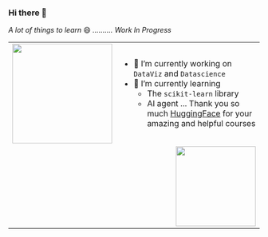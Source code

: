 ### Hi there 👋

_A lot of things to learn_ 😄 _.......... Work In Progress_

|                  |                 |
| :--------------- |:---------------:|
| <img src="https://github.com/user-attachments/assets/bde9bc5f-f123-4f5a-ae3a-801163044bc2" width="200"/> | <div align="left"><ul><li>🔭 I’m currently working on <code>DataViz</code> and <code>Datascience</code></li><li>🌱 I’m currently learning<ul><li>The <code>scikit-learn</code> library</li><li>AI agent ... Thank you so much <a href="https://huggingface.co/">HuggingFace</a> for your amazing and helpful courses</li></ul></li></ul></div> |
|                  | <img src="https://github.com/user-attachments/assets/0f6f3fb5-610d-43c5-be6b-0c46b97cacbc" width="160" align="right"/>                |





    


<!--
**MaryleneH/MaryleneH** is a ✨ _special_ ✨ repository because its `README.md` (this file) appears on your GitHub profile.

Here are some ideas to get you started:

  - <img src="https://github.com/user-attachments/assets/0f6f3fb5-610d-43c5-be6b-0c46b97cacbc" width="100"/>
- 🌱 I’m currently learning ...
- 👯 I’m looking to collaborate on ...
- 🤔 I’m looking for help with ...
- 💬 Ask me about ...
- 📫 How to reach me: ...
- 😄 Pronouns: ...
- ⚡ Fun fact: ...
-->
